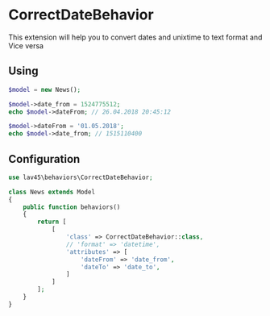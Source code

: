# CorrectDateBehavior

This extension will help you to convert dates and unixtime to text format and Vice versa


## Using

```php
$model = new News();

$model->date_from = 1524775512;
echo $model->dateFrom; // 26.04.2018 20:45:12

$model->dateFrom = '01.05.2018';
echo $model->date_from; // 1515110400
```


## Configuration

```php
use lav45\behaviors\CorrectDateBehavior;

class News extends Model
{
    public function behaviors()
    {
        return [
            [
                'class' => CorrectDateBehavior::class,
                // 'format' => 'datetime',
                'attributes' => [
                    'dateFrom' => 'date_from',
                    'dateTo' => 'date_to',
                ]
            ]
        ];
    }
}
```

